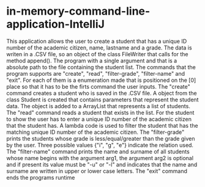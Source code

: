 # in-memory-command-line-application-IntelliJ

This application allows the user to create a student that has a unique ID number of the academic citizen, name, lastname and a grade. The data is writen in a .CSV file, so an object of the class FileWriter that calls for the method append(). The program with a single argument and that is a absolute path to the file containing the student list. 
The commands that the program supports are "create", "read", "filter-grade", "filter-name" and "exit". For each of them is a enumeration made that is positioned on the [0] place so that it has to be the firts command the user inputs. 
The "create" command creates a student who is saved in the .CSV file. A object from the class Student is created that contains parameters that represent the student data. The object is added to a ArrayList that represents a list of students.
The "read" command reads a student that exists in the list. For the student to show the user has to enter a unique ID number of the academic citizen that the student has. A lambda code is used to filter the student that has the matching unique ID number of the academic citizen.
The "filter-grade" prints the students whose grade is less/equal/greater than the grade given by the user. Three possible values {"i", "g", "e"} indicate the relation used. 
The "filter-name" command prints the name and surname of all students whose name begins with the argument arg1, the argument arg2 is optional and if present its value must be "-u" or "-l" and indicates that the name and surname are written in upper or lower case letters.
The "exit" command ends the programs runtime
